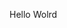 Hello Wolrd























































































































































































































































































































































































